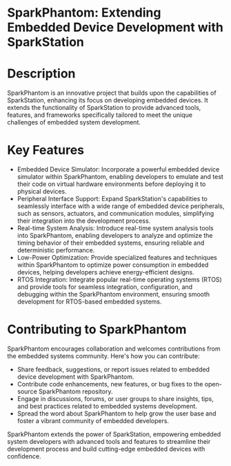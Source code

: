 # SparkPhantom: Extending Embedded Device Development with SparkStation

# Description
SparkPhantom is an innovative project that builds upon the capabilities of SparkStation, enhancing its focus on developing embedded devices. It extends the functionality of SparkStation to provide advanced tools, features, and frameworks specifically tailored to meet the unique challenges of embedded system development.

# Key Features

- Embedded Device Simulator: Incorporate a powerful embedded device simulator within SparkPhantom, enabling developers to emulate and test their code on virtual hardware environments before deploying it to physical devices.
- Peripheral Interface Support: Expand SparkStation's capabilities to seamlessly interface with a wide range of embedded device peripherals, such as sensors, actuators, and communication modules, simplifying their integration into the development process.
- Real-time System Analysis: Introduce real-time system analysis tools into SparkPhantom, enabling developers to analyze and optimize the timing behavior of their embedded systems, ensuring reliable and deterministic performance.
- Low-Power Optimization: Provide specialized features and techniques within SparkPhantom to optimize power consumption in embedded devices, helping developers achieve energy-efficient designs.
- RTOS Integration: Integrate popular real-time operating systems (RTOS) and provide tools for seamless integration, configuration, and debugging within the SparkPhantom environment, ensuring smooth development for RTOS-based embedded systems.

# Contributing to SparkPhantom
SparkPhantom encourages collaboration and welcomes contributions from the embedded systems community. Here's how you can contribute:

- Share feedback, suggestions, or report issues related to embedded device development with SparkPhantom.
- Contribute code enhancements, new features, or bug fixes to the open-source SparkPhantom repository.
- Engage in discussions, forums, or user groups to share insights, tips, and best practices related to embedded systems development.
- Spread the word about SparkPhantom to help grow the user base and foster a vibrant community of embedded developers.

SparkPhantom extends the power of SparkStation, empowering embedded system developers with advanced tools and features to streamline their development process and build cutting-edge embedded devices with confidence.
